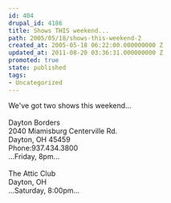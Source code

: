 ```yaml
---
id: 404
drupal_id: 4186
title: Shows THIS weekend...
path: 2005/05/18/shows-this-weekend-2
created_at: 2005-05-18 06:22:00.000000000 Z
updated_at: 2011-08-20 03:36:31.000000000 Z
promoted: true
state: published
tags:
- Uncategorized
---
```

We've got two shows this weekend...<br /><br />Dayton Borders<br />2040 Miamisburg Centerville Rd.<br />Dayton, OH 45459<br />Phone:937.434.3800<br />...Friday, 8pm...<br /><br />The Attic Club<br />Dayton, OH<br />...Saturday, 8:00pm...
